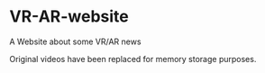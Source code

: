 # VR-AR-website
A Website about some VR/AR news

Original videos have been replaced for memory storage purposes.
